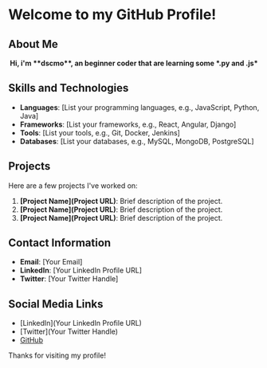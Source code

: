 # Welcome to my GitHub Profile!

## About Me
<p align="center">
<a> <b>Hi, i'm **dscmo**, an beginner coder that are learning some *.py and .js*</b> </a>
</p>

## Skills and Technologies

- **Languages**: [List your programming languages, e.g., JavaScript, Python, Java]
- **Frameworks**: [List your frameworks, e.g., React, Angular, Django]
- **Tools**: [List your tools, e.g., Git, Docker, Jenkins]
- **Databases**: [List your databases, e.g., MySQL, MongoDB, PostgreSQL]

## Projects

Here are a few projects I've worked on:

1. **[Project Name](Project URL)**: Brief description of the project.
2. **[Project Name](Project URL)**: Brief description of the project.
3. **[Project Name](Project URL)**: Brief description of the project.

## Contact Information

- **Email**: [Your Email]
- **LinkedIn**: [Your LinkedIn Profile URL]
- **Twitter**: [Your Twitter Handle]

## Social Media Links

- [LinkedIn](Your LinkedIn Profile URL)
- [Twitter](Your Twitter Handle)
- [GitHub](https://github.com/dscmo)

Thanks for visiting my profile!
